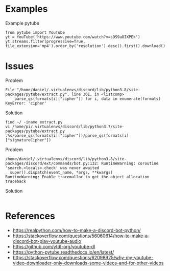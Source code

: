 # Examples

Example pytube
```
from pytube import YouTube                
yt = YouTube('https://www.youtube.com/watch?v=sOS9aOIXPEk')
yt.streams.filter(progressive=True, file_extension='mp4').order_by('resolution').desc().first().download()
```

# Issues

Problem
```
File "/home/daniel/.virtualenvs/discord/lib/python3.8/site-packages/pytube/extract.py", line 301, in <listcomp>
    parse_qs(formats[i]["cipher"]) for i, data in enumerate(formats)
KeyError: 'cipher'
```

Solution
```
find ~/ -iname extract.py
vi /home/pi/.virtualenvs/discord/lib/python3.7/site-packages/pytube/extract.py
:%s/parse_qs(formats[i]["cipher"])/parse_qs(formats[i]["signatureCipher"])
```

Problem 
```
/home/daniel/.virtualenvs/discord/lib/python3.8/site-packages/discord/ext/commands/bot.py:132: RuntimeWarning: coroutine 'search.<locals>.check' was never awaited
  super().dispatch(event_name, *args, **kwargs)
RuntimeWarning: Enable tracemalloc to get the object allocation traceback
```

Solution
```
```

# References
* https://realpython.com/how-to-make-a-discord-bot-python/
* https://stackoverflow.com/questions/56060614/how-to-make-a-discord-bot-play-youtube-audio
* https://github.com/ytdl-org/youtube-dl
* https://python-pytube.readthedocs.io/en/latest/
* https://stackoverflow.com/questions/62098925/why-my-youtube-video-downloader-only-downloads-some-videos-and-for-other-videos
